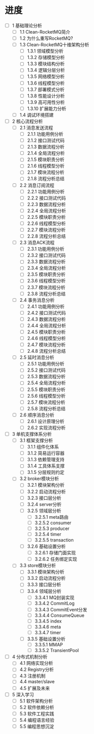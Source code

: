 # 进度
- [ ] 1 基础理论分析
  - [ ] 1.1 Clean-RocketMQ简介
  - [ ] 1.2 为什么重写RocketMQ?
  - [ ] 1.3 Clean-RocketMQ十维架构分析
    - [ ] 1.3.1 领域模型分析
    - [ ] 1.3.2 存储模型分析
    - [ ] 1.3.3 模块结构分析
    - [ ] 1.3.4 逻辑分层分析
    - [ ] 1.3.5 网络模型分析
    - [ ] 1.3.6 线程模型分析
    - [ ] 1.3.7 部署模式分析
    - [ ] 1.3.8 性能设计分析
    - [ ] 1.3.9 高可用性分析
    - [ ] 1.3.10 扩展能力分析
  - [ ] 1.4 调试环境搭建
- [ ] 2 核心流程分析
  - [ ] 2.1 消息发送流程
    - [ ] 2.1.1 功能用例分析
    - [ ] 2.1.2 接口测试代码
    - [ ] 2.1.3 数据流程分析
    - [ ] 2.1.4 全局流程分析
    - [ ] 2.1.5 模块职责分析
    - [ ] 2.1.6 线程模型分析
    - [ ] 2.1.7 模块流程分析
    - [ ] 2.1.8 流程分析总结
  - [ ] 2.2 消息订阅流程
    - [ ] 2.2.1 功能用例分析
    - [ ] 2.2.2 接口测试代码
    - [ ] 2.2.3 数据流程分析
    - [ ] 2.2.4 全局流程分析
    - [ ] 2.2.5 模块职责分析
    - [ ] 2.2.6 线程模型分析
    - [ ] 2.2.7 模块流程分析
    - [ ] 2.2.8 流程分析总结
  - [ ] 2.3 消息ACK流程
    - [ ] 2.3.1 功能用例分析
    - [ ] 2.3.2 接口测试代码
    - [ ] 2.3.3 数据流程分析
    - [ ] 2.3.4 全局流程分析
    - [ ] 2.3.5 模块职责分析
    - [ ] 2.3.6 线程模型分析
    - [ ] 2.3.7 模块流程分析
    - [ ] 2.3.8 流程分析总结
  - [ ] 2.4 事务消息分析
    - [ ] 2.4.1 功能用例分析
    - [ ] 2.4.2 接口测试代码
    - [ ] 2.4.3 数据流程分析
    - [ ] 2.4.4 全局流程分析
    - [ ] 2.4.5 模块职责分析
    - [ ] 2.4.6 线程模型分析
    - [ ] 2.4.7 模块流程分析
    - [ ] 2.4.8 流程分析总结
  - [ ] 2.5 延时消息分析
    - [ ] 2.5.1 功能用例分析
    - [ ] 2.5.2 接口测试代码
    - [ ] 2.5.3 数据流程分析
    - [ ] 2.5.4 全局流程分析
    - [ ] 2.5.5 模块职责分析
    - [ ] 2.5.6 线程模型分析
    - [ ] 2.5.7 模块流程分析
    - [ ] 2.5.8 流程分析总结
  - [ ] 2.6 顺序消息分析
    - [ ] 2.6.1 设计原理分析
    - [ ] 2.6.2 实现流程分析
- [ ] 3 单机支撑体系分析
  - [ ] 3.1 框架支撑分析
    - [ ] 3.1.1 组件化体系
    - [ ] 3.1.2 简易运行容器
    - [ ] 3.1.3 依赖管理支持
    - [ ] 3.1.4 工具体系支撑
    - [ ] 3.1.5 分层规则约定
  - [ ] 3.2 broker模块分析
    - [ ] 3.2.1 模块架构分析
    - [ ] 3.2.2 启动流程分析
    - [ ] 3.2.3 接口层分析
    - [ ] 3.2.4 server分析
    - [ ] 3.2.5 领域层分析
      - [ ] 3.2.5.1 meta路由
      - [ ] 3.2.5.2 consumer
      - [ ] 3.2.5.3 producer
      - [ ] 3.2.5.4 timer
      - [ ] 3.2.5.5 transaction
    - [ ] 3.2.6 基础设置分析
      - [ ] 3.2.6.1 存储门面实现
      - [ ] 3.2.6.2 任务绑定实现
  - [ ] 3.3 store模块分析
    - [ ] 3.3.1 模块架构分析
    - [ ] 3.3.2 启动流程分析
    - [ ] 3.3.3 接口层分析
    - [ ] 3.3.4 领域层分析
      - [ ] 3.3.4.1 MQ封装实现
      - [ ] 3.3.4.2 CommitLog
      - [ ] 3.3.4.3 CommitEvent分发
      - [ ] 3.3.4.4 ConsumeQueue
      - [ ] 3.3.4.5 index
      - [ ] 3.3.4.6 meta
      - [ ] 3.3.4.7 timer
    - [ ] 3.3.5 基础设置分析
      - [ ] 3.3.5.1 MMAP
      - [ ] 3.3.5.2 TransientPool
- [ ] 4 分布式机制分析
  - [ ] 4.1 网络实现分析
  - [ ] 4.2 Registry分析
  - [ ] 4.3 注册机制
  - [ ] 4.4 master/slave
  - [ ] 4.5 扩展及未来
- [ ] 5 深入学习
  - [ ] 5.1 软件架构分析
  - [ ] 5.2 软件依赖分析
  - [ ] 5.3 软件工程实践
  - [ ] 5.4 编程语言经验
  - [ ] 5.5 编程思想沉淀
